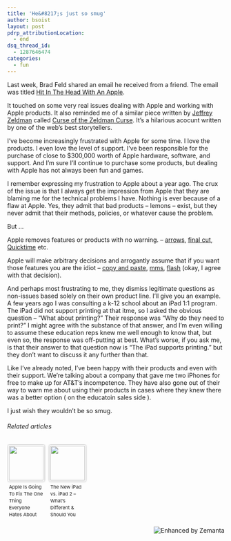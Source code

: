 ```yaml
---
title: 'He&#8217;s just so smug'
author: bsoist
layout: post
pdrp_attributionLocation:
  - end
dsq_thread_id:
  - 1287646474
categories:
  - fun
---
```

Last week, Brad Feld shared an email he received from a friend. The email was titled [Hit In The Head With An Apple][1].

It touched on some very real issues dealing with Apple and working with Apple products. It also reminded me of a similar piece written by <a class="zem_slink" title="Jeffrey Zeldman" href="http://twitter.com/zeldman" target="_blank" rel="twitter">Jeffrey Zeldman</a> called [Curse of the Zeldman Curse][2]. It’s a hilarious acocunt written by one of the web’s best storytellers.

I’ve become increasingly frustrated with Apple for some time. I love the products. I even love the level of support. I’ve been responsible for the purchase of close to $300,000 worth of Apple hardware, software, and support. And I’m sure I’ll continue to purchase some products, but dealing with Apple has not always been fun and games.

I remember expressing my frustration to Apple about a year ago. The crux of the issue is that I always get the impression from Apple that they are blaming me for the technical problems I have. Nothing is ever because of a flaw at Apple. Yes, they admit that bad products &#8211; lemons &#8211; exist, but they never admit that their methods, policies, or whatever cause the problem.

But …

Apple removes features or products with no warning. &#8211; [arrows][3], [final cut][4], [Quicktime][5] etc.

Apple will make arbitrary decisions and arrogantly assume that if you want those features you are the idiot &#8211; [copy and paste][6], [mms][7], [flash][8] (okay, I agree with that decision).

And perhaps most frustrating to me, they dismiss legitimate questions as non-issues based solely on their own product line. I’ll give you an example. A few years ago I was consulting a k-12 school about an iPad 1:1 program. The iPad did not support printing at that itme, so I asked the obvious question &#8211; “What about printing?” Their response was “Why do they need to print?” I might agree with the substance of that answer, and I’m even willing to assume these education reps knew me well enough to know that, but even so, the response was off-putting at best. What’s worse, if you ask me, is that their answer to that question now is “The iPad supports printing.” but they don’t want to discuss it any further than that.

Like I’ve already noted, I’ve been happy with their products and even with their support. We’re talking about a company that gave me two iPhones for free to make up for AT&T’s incompetence. They have also gone out of their way to warn me about using their products in cases where they knew there was a better option ( on the educatoin sales side ).

I just wish they wouldn’t be so smug.

<h6 class="zemanta-related-title" style="font-size: 1em;">
  Related articles
</h6>

<ul class="zemanta-article-ul zemanta-article-ul-image" style="margin: 0; padding: 0; overflow: hidden;">
  <li class="zemanta-article-ul-li-image zemanta-article-ul-li" style="padding: 0; background: none; list-style: none; display: block; float: left; vertical-align: top; text-align: left; width: 84px; font-size: 11px; margin: 2px 10px 10px 2px;">
    <a style="box-shadow: 0px 0px 4px #999; padding: 2px; display: block; border-radius: 2px; text-decoration: none;" href="http://www.businessinsider.com/npd-a-retina-ipad-mini-is-coming-in-the-fall-2013-5" target="_blank"><img style="padding: 0; margin: 0; border: 0; display: block; width: 80px; max-width: 100%;" alt="" src="http://i.zemanta.com/166728182_80_80.jpg" /></a><a style="display: block; overflow: hidden; text-decoration: none; line-height: 12pt; height: 80px; padding: 5px 2px 0 2px;" href="http://www.businessinsider.com/npd-a-retina-ipad-mini-is-coming-in-the-fall-2013-5" target="_blank">Apple Is Going To Fix The One Thing Everyone Hates About The iPad Mini, Says NPD (AAPL)</a>
  </li>
  <li class="zemanta-article-ul-li-image zemanta-article-ul-li" style="padding: 0; background: none; list-style: none; display: block; float: left; vertical-align: top; text-align: left; width: 84px; font-size: 11px; margin: 2px 10px 10px 2px;">
    <a style="box-shadow: 0px 0px 4px #999; padding: 2px; display: block; border-radius: 2px; text-decoration: none;" href="http://epicagear.com/the-new-ipad-vs-ipad-2-whats-different-should-you-switch/" target="_blank"><img style="padding: 0; margin: 0; border: 0; display: block; width: 80px; max-width: 100%;" alt="" src="http://i.zemanta.com/79924942_80_80.jpg" /></a><a style="display: block; overflow: hidden; text-decoration: none; line-height: 12pt; height: 80px; padding: 5px 2px 0 2px;" href="http://epicagear.com/the-new-ipad-vs-ipad-2-whats-different-should-you-switch/" target="_blank">The New iPad vs. iPad 2 &#8211; What&#8217;s Different & Should You Switch?</a>
  </li>
</ul>

<div class="zemanta-pixie" style="margin-top: 10px; height: 15px;">
  <a class="zemanta-pixie-a" title="Enhanced by Zemanta" href="http://www.zemanta.com/?px"><img class="zemanta-pixie-img" style="border: none; float: right;" alt="Enhanced by Zemanta" src="http://img.zemanta.com/zemified_h.png?x-id=b54ff44e-1c55-4765-b1e3-4b7d0a0940c7" /></a>
</div>

 [1]: http://www.feld.com/wp/archives/2013/04/hit-in-the-head-with-an-apple.html
 [2]: http://www.zeldman.com/2013/03/02/the-curse-of-the-zeldman-curse/
 [3]: https://www.google.com/search?q=apple+removed+the+scroll+arrows&aq=f&oq=apple+removed+the+scroll+arrows&aqs=chrome.0.57&sourceid=chrome-mobile&ie=UTF-8&hl=en-US
 [4]: http://www.fool.com/investing/general/2011/06/24/apples-misstep-opens-the-door-for-avid.aspx
 [5]: https://discussions.apple.com/thread/3824585?start=0&tstart=0
 [6]: http://www.engadget.com/2008/07/14/apple-says-turn-by-turn-gps-coming-to-iphone-copy-paste-not-a/
 [7]: http://m.intomobile.com/2007/12/06/iphone-gets-native-mms/?maneref=https%3A%2F%2Fwww.google.com%2F
 [8]: http://www.apple.com/hotnews/thoughts-on-flash/
